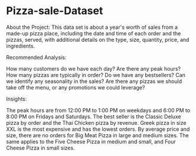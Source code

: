 # Pizza-sale-Dataset
About the Project: This data set is about a year's worth of sales from a made-up pizza place, including the date and time of each order and the pizzas, served, with additional details on the type, size, quantity, price, and ingredients.

Recommended Analysis:

How many customers do we have each day? Are there any peak hours? How many pizzas are typically in order? Do we have any bestsellers? Can we identify any seasonality in the sales? Are there any pizzas we should take off the menu, or any promotions we could leverage?

Insights:

The peak hours are from 12:00 PM to 1:00 PM on weekdays and 6:00 PM to 8:00 PM on Fridays and Saturdays. The best seller is the Classic Deluxe pizza by order and the Thai Chicken pizza by revenue. Greek pizza in size XXL is the most expensive and has the lowest orders. By average price and size, there are no orders for Big Meat Pizza in large and medium sizes. The same applies to the Five Cheese Pizza in medium and small, and Four Cheese Pizza in small sizes.
